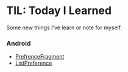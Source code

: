 # TIL: Today I Learned

Some new things I've learn or note for myself.

### Android
- [PrefrenceFragment](Android/PrefrenceFragment.md)
- [ListPreference](Android/ListPreference.md)
